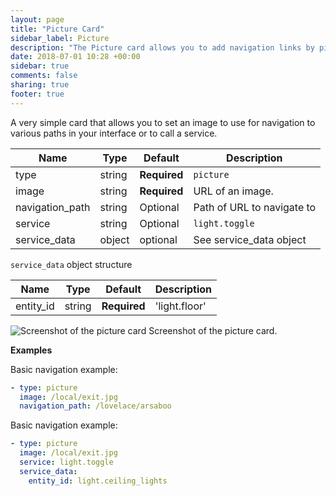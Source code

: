```yaml
---
layout: page
title: "Picture Card"
sidebar_label: Picture
description: "The Picture card allows you to add navigation links by pictures"
date: 2018-07-01 10:28 +00:00
sidebar: true
comments: false
sharing: true
footer: true
---
```


A very simple card that allows you to set an image to use for navigation to various paths in your interface or to call a service.

| Name | Type | Default | Description
| ---- | ---- | ------- | -----------
| type | string | **Required** | `picture`
| image | string | **Required**| URL of an image.
| navigation_path | string | Optional | Path of URL to navigate to
| service | string | Optional | `light.toggle`
| service_data | object | optional | See service_data object

`service_data` object structure

| Name | Type | Default | Description
| ---- | ---- | ------- | -----------
| entity_id | string | **Required** | 'light.floor'

<p class='img'>
<img src='/images/lovelace/lovelace_picture.png' alt='Screenshot of the picture card'>
Screenshot of the picture card.
</p>

**Examples**

Basic navigation example:

```yaml
- type: picture
  image: /local/exit.jpg
  navigation_path: /lovelace/arsaboo
```

Basic navigation example:

```yaml
- type: picture
  image: /local/exit.jpg
  service: light.toggle
  service_data:
    entity_id: light.ceiling_lights
```
